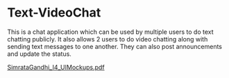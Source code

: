 # Text-VideoChat
This is a chat application which can be used by multiple users to do text chatting publicly.
It also allows 2 users to do video chatting along with sending text messages to one another.
They can also post announcements and update the status.

[SimrataGandhi_I4_UIMockups.pdf](https://github.com/simratagandhi/Text-VideoChat/files/86738/SimrataGandhi_I4_UIMockups.pdf)
